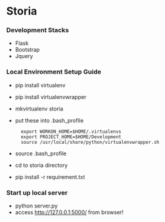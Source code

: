 Storia
=======

### Development Stacks
- Flask
- Bootstrap
- Jquery

### Local Environment Setup Guide
- pip install virtualenv
- pip install virtualenvwrapper
- mkvirtualenv storia
- put these into .bash_profile

        export WORKON_HOME=$HOME/.virtualenvs
        export PROJECT_HOME=$HOME/Development
        source /usr/local/share/python/virtualenvwrapper.sh

- source .bash_profile
- cd to storia directory
- pip install -r requirement.txt

### Start up local server
- python server.py
- access http://127.0.0.1:5000/ from browser!

